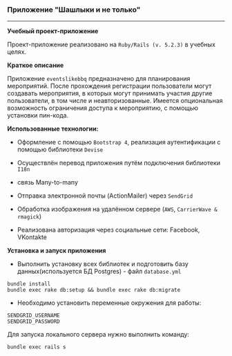 ### Приложение "Шашлыки и не только"

---

**Учебный проект-приложение**

Проект-приложение реализовано на `Ruby/Rails (v. 5.2.3)` в учебных целях.

**Краткое описание**

Приложение `eventslikebbq` предназначено для планирования мероприятий. После прохождения регистрации пользователи могут создавать мероприятия, в которых могут принимать участия другие пользователи, в том числе и неавторизованные. Имеется опциональная возможность ограничения доступа к мероприятию, с помощью установки пин-кода.

**Использованные технологии:**

* Оформление с помощью `Bootstrap 4`, реализация аутентификации с помощью библиотеки `Devise`

* Осуществлён перевод приложения путём подключения библиотеки `I18n`

* связь Many-to-many

* Отправка электронной почты (ActionMailer) через `SendGrid`

* Обработка изображения на удалённом сервере (`AWS`, `CarrierWave & rmagick`)

* Реализована авторизация через социальные сети: Facebook, VKontakte

**Установка и запуск приложения**

* Выполнить установку всех библиотек и подготовить базу данных(используется БД Postgres) - файл `database.yml`

```
bundle install
bundle exec rake db:setup && bundle exec rake db:migrate
```

* Необходимо установить переменные окружения для работы:

```
SENDGRID_USERNAME
SENDGRID_PASSWORD
```

Для запуска локального сервера нужно выполнить команду:

```
bundle exec rails s
```
